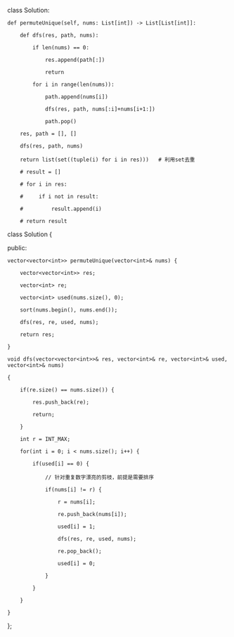 class Solution:

    def permuteUnique(self, nums: List[int]) -> List[List[int]]:

        def dfs(res, path, nums):

            if len(nums) == 0:

                res.append(path[:])

                return 

            for i in range(len(nums)):

                path.append(nums[i])

                dfs(res, path, nums[:i]+nums[i+1:])

                path.pop()

        res, path = [], []

        dfs(res, path, nums)

        return list(set((tuple(i) for i in res)))   # 利用set去重

        # result = []

        # for i in res:

        #     if i not in result:

        #         result.append(i)      

        # return result

class Solution {

public:

    vector<vector<int>> permuteUnique(vector<int>& nums) {

        vector<vector<int>> res;

        vector<int> re;

        vector<int> used(nums.size(), 0);   

        sort(nums.begin(), nums.end());

        dfs(res, re, used, nums);

        return res;

    }

    void dfs(vector<vector<int>>& res, vector<int>& re, vector<int>& used, vector<int>& nums)

    {

        if(re.size() == nums.size()) {

            res.push_back(re);

            return;

        }

        int r = INT_MAX;

        for(int i = 0; i < nums.size(); i++) {

            if(used[i] == 0) {

                // 针对重复数字漂亮的剪枝，前提是需要排序

                if(nums[i] != r) {

                    r = nums[i];

                    re.push_back(nums[i]);

                    used[i] = 1;

                    dfs(res, re, used, nums);

                    re.pop_back();

                    used[i] = 0;

                }

            }

        }

    }

};

